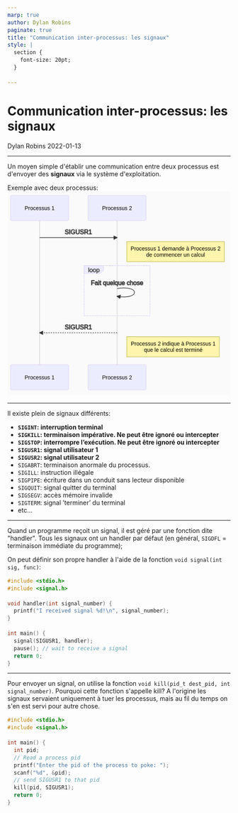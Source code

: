 ```yaml
---
marp: true
author: Dylan Robins
paginate: true
title: "Communication inter-processus: les signaux"
style: |
  section {
    font-size: 20pt;
  }

---
```


# Communication inter-processus: les signaux
Dylan Robins
2022-01-13

---

Un moyen simple d'établir une communication entre deux processus est d'envoyer des **signaux** via le système d'exploitation.

Exemple avec deux processus:
![w:500](signal_example.png)

---

Il existe plein de signaux différents:
- **`SIGINT`: interruption terminal**
- **`SIGKILL`: terminaison impérative. Ne peut être ignoré ou intercepter**
- **`SIGSTOP`: interrompre l’exécution. Ne peut être ignoré ou intercepter**
- **`SIGUSR1`: signal utilisateur 1**
- **`SIGUSR2`: signal utilisateur 2**
- `SIGABRT`: terminaison anormale du processus.
- `SIGILL`: instruction illégale
- `SIGPIPE`: écriture dans un conduit sans lecteur disponible
- `SIGQUIT`: signal quitter du terminal
- `SIGSEGV`: accès mémoire invalide
- `SIGTERM`: signal ’terminer’ du terminal
- etc...

---

Quand un programme reçoit un signal, il est géré par une fonction dite "handler". Tous les signaux ont un handler par défaut (en général, `SIGDFL` = terminaison immédiate du programme);

On peut définir son propre handler à l'aide de la fonction `void signal(int sig, func)`:

```c
#include <stdio.h>
#include <signal.h>

void handler(int signal_number) {
  printf("I received signal %d!\n", signal_number);
}

int main() {
  signal(SIGUSR1, handler);
  pause(); // wait to receive a signal
  return 0;
}
```

---

Pour envoyer un signal, on utilise la fonction `void kill(pid_t dest_pid, int signal_number)`. Pourquoi cette fonction s'appelle kill? A l'origine les signaux servaient uniquement à tuer les processus, mais au fil du temps on s'en est servi pour autre chose.


```c
#include <stdio.h>
#include <signal.h>

int main() {
  int pid;
  // Read a process pid
  printf("Enter the pid of the process to poke: ");
  scanf("%d", &pid);
  // send SIGUSR1 to that pid
  kill(pid, SIGUSR1);
  return 0;
}
```